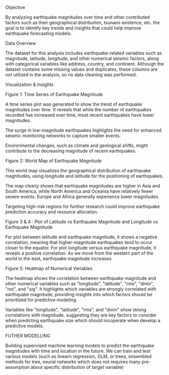 Objective

By analyzing earthquake magnitudes over time and other contributed factors such as their geographical distribution, tsunami existence, etc. the goal is to identify key trends and insights that could help improve earthquake forecasting models.

Data Overview

The dataset for this analysis includes earthquake-related variables such as magnitude, latitude, longitude, and other numerical seismic factors, along with categorical variables like address, country, and continent. Although the dataset contains some missing values and duplicates, these columns are not utilized in the analysis, so no data cleaning was performed.

Visualization & Insights

Figure 1: Time Series of Earthquake Magnitude

A time series plot was generated to show the trend of earthquake magnitudes over time. It reveals that while the number of earthquakes recorded has increased over time, most recent earthquakes have lower magnitudes. 

The surge in low-magnitude earthquakes highlights the need for enhanced seismic monitoring networks to capture smaller events.

Environmental changes, such as climate and geological shifts, might contribute to the decreasing magnitude of recent earthquakes.

Figure 2: World Map of Earthquake Magnitude

This world map visualizes the geographical distribution of earthquake magnitudes, using longitude and latitude for the positioning of earthquakes. 

The map clearly shows that earthquake magnitudes are higher in Asia and South America, while North America and Oceania have relatively fewer severe events. Europe and Africa generally experience lower magnitudes.

Targeting high-risk regions for further research could improve earthquake prediction accuracy and resource allocation.

Figure 3 & 4 : Plot of Latitude vs Earthquake Magnitude and Longitude vs Earthquake Magnitude

For plot between latitude and earthquake magnitude, it shows a negative correlation, meaning that higher-magnitude earthquakes tend to occur closer to the equator.
For plot longitude versus earthquake magnitude, it reveals a positive correlation. As we move from the western part of the world to the east, earthquake magnitude increases.

Figure 5: Heatmap of Numerical Variables

The heatmap shows the correlation between earthquake magnitude and other numerical variables such as "longitude", "latitude", "rms", "dmin", "nst", and "sig". It highlights which variables are strongly correlated with earthquake magnitude, providing insights into which factors should be prioritized for predictive modeling.

Variables like "longitude", "latitude", "rms", and "dmin" show strong correlations with magnitude, suggesting they are key factors to consider when predicting earthquake size which should incoperate when develop a predictive models.

FUTHER MODELLING

Building supervised machine learning models to predict the earthquake magnitudes with time and location in the future. We can train and test various models (such as linearn regression, GLM, or trees, ensembled methods for tree, neural networks which does not requires many pre-assumption about specific distribution of target variable)
